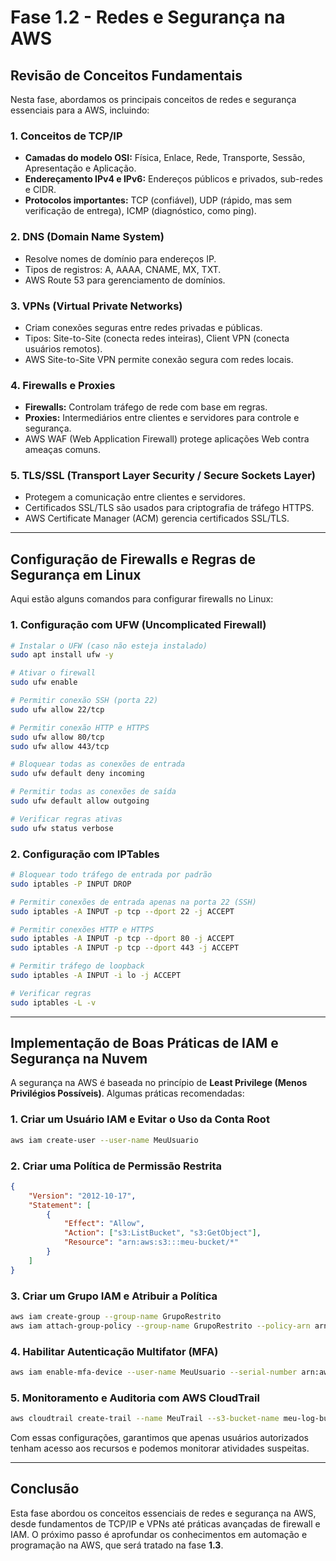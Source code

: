# Fase 1.2 - Redes e Segurança na AWS

## Revisão de Conceitos Fundamentais
Nesta fase, abordamos os principais conceitos de redes e segurança essenciais para a AWS, incluindo:

### **1. Conceitos de TCP/IP**
- **Camadas do modelo OSI:** Física, Enlace, Rede, Transporte, Sessão, Apresentação e Aplicação.
- **Endereçamento IPv4 e IPv6:** Endereços públicos e privados, sub-redes e CIDR.
- **Protocolos importantes:** TCP (confiável), UDP (rápido, mas sem verificação de entrega), ICMP (diagnóstico, como ping).

### **2. DNS (Domain Name System)**
- Resolve nomes de domínio para endereços IP.
- Tipos de registros: A, AAAA, CNAME, MX, TXT.
- AWS Route 53 para gerenciamento de domínios.

### **3. VPNs (Virtual Private Networks)**
- Criam conexões seguras entre redes privadas e públicas.
- Tipos: Site-to-Site (conecta redes inteiras), Client VPN (conecta usuários remotos).
- AWS Site-to-Site VPN permite conexão segura com redes locais.

### **4. Firewalls e Proxies**
- **Firewalls:** Controlam tráfego de rede com base em regras.
- **Proxies:** Intermediários entre clientes e servidores para controle e segurança.
- AWS WAF (Web Application Firewall) protege aplicações Web contra ameaças comuns.

### **5. TLS/SSL (Transport Layer Security / Secure Sockets Layer)**
- Protegem a comunicação entre clientes e servidores.
- Certificados SSL/TLS são usados para criptografia de tráfego HTTPS.
- AWS Certificate Manager (ACM) gerencia certificados SSL/TLS.

---
## Configuração de Firewalls e Regras de Segurança em Linux
Aqui estão alguns comandos para configurar firewalls no Linux:

### **1. Configuração com UFW (Uncomplicated Firewall)**
```sh
# Instalar o UFW (caso não esteja instalado)
sudo apt install ufw -y

# Ativar o firewall
sudo ufw enable

# Permitir conexão SSH (porta 22)
sudo ufw allow 22/tcp

# Permitir conexão HTTP e HTTPS
sudo ufw allow 80/tcp
sudo ufw allow 443/tcp

# Bloquear todas as conexões de entrada
sudo ufw default deny incoming

# Permitir todas as conexões de saída
sudo ufw default allow outgoing

# Verificar regras ativas
sudo ufw status verbose
```

### **2. Configuração com IPTables**
```sh
# Bloquear todo tráfego de entrada por padrão
sudo iptables -P INPUT DROP

# Permitir conexões de entrada apenas na porta 22 (SSH)
sudo iptables -A INPUT -p tcp --dport 22 -j ACCEPT

# Permitir conexões HTTP e HTTPS
sudo iptables -A INPUT -p tcp --dport 80 -j ACCEPT
sudo iptables -A INPUT -p tcp --dport 443 -j ACCEPT

# Permitir tráfego de loopback
sudo iptables -A INPUT -i lo -j ACCEPT

# Verificar regras
sudo iptables -L -v
```

---
## Implementação de Boas Práticas de IAM e Segurança na Nuvem
A segurança na AWS é baseada no princípio de **Least Privilege (Menos Privilégios Possíveis)**. Algumas práticas recomendadas:

### **1. Criar um Usuário IAM e Evitar o Uso da Conta Root**
```sh
aws iam create-user --user-name MeuUsuario
```

### **2. Criar uma Política de Permissão Restrita**
```json
{
    "Version": "2012-10-17",
    "Statement": [
        {
            "Effect": "Allow",
            "Action": ["s3:ListBucket", "s3:GetObject"],
            "Resource": "arn:aws:s3:::meu-bucket/*"
        }
    ]
}
```

### **3. Criar um Grupo IAM e Atribuir a Política**
```sh
aws iam create-group --group-name GrupoRestrito
aws iam attach-group-policy --group-name GrupoRestrito --policy-arn arn:aws:iam::aws:policy/AmazonS3ReadOnlyAccess
```

### **4. Habilitar Autenticação Multifator (MFA)**
```sh
aws iam enable-mfa-device --user-name MeuUsuario --serial-number arn:aws:iam::123456789012:mfa/MeuUsuario --authentication-code-1 123456 --authentication-code-2 654321
```

### **5. Monitoramento e Auditoria com AWS CloudTrail**
```sh
aws cloudtrail create-trail --name MeuTrail --s3-bucket-name meu-log-bucket
```

Com essas configurações, garantimos que apenas usuários autorizados tenham acesso aos recursos e podemos monitorar atividades suspeitas.

---
## **Conclusão**
Esta fase abordou os conceitos essenciais de redes e segurança na AWS, desde fundamentos de TCP/IP e VPNs até práticas avançadas de firewall e IAM. O próximo passo é aprofundar os conhecimentos em automação e programação na AWS, que será tratado na fase **1.3**.

